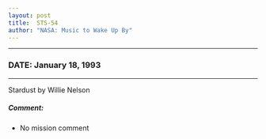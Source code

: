 ```yaml
---
layout: post
title:  STS-54
author: "NASA: Music to Wake Up By"
---
```


----
### DATE: January 18, 1993
----
Stardust by Willie Nelson

##### Comment:
* No mission comment

